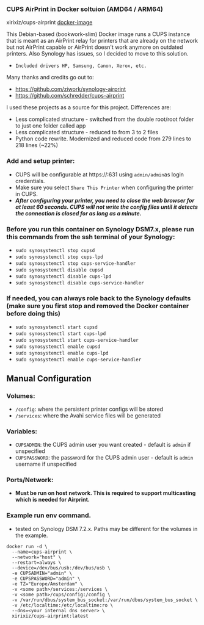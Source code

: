 
### CUPS AirPrint in Docker soltuion (AMD64 / ARM64)
xirixiz/cups-airprint [docker-image](https://hub.docker.com/r/xirixiz/cups-airprint)

This Debian-based (bookwork-slim) Docker image runs a CUPS instance that is meant as an AirPrint relay for printers that are already on the network but not AirPrint capable or AirPrint doesn't work anymore on outdated printers. Also Synology has issues, so I decided to move to this solution.
* `Included drivers HP, Samsung, Canon, Xerox, etc.`

Many thanks and credits go out to:
* https://github.com/ziwork/synology-airprint
* https://github.com/schredder/cups-airprint

I used these projects as a source for this project. Differences are:
* Less complicated structure - switched from the double root/root folder to just one folder called app
* Less complicated structure - reduced to from 3 to 2 files
* Python code rewrite. Modernized and reduced code from 279 lines to 218 lines (~22%)

### Add and setup printer:
* CUPS will be configurable at https://<host ip>:631 using `admin/admin`as login credentials.
* Make sure you select `Share This Printer` when configuring the printer in CUPS.
* ***After configuring your printer, you need to close the web browser for at least 60 seconds. CUPS will not write the config files until it detects the connection is closed for as long as a minute.***


### Before you run this container on Synology DSM7.x, please run this commands from the ssh terminal of your Synology:
* `sudo synosystemctl stop cupsd`
* `sudo synosystemctl stop cups-lpd`
* `sudo synosystemctl stop cups-service-handler`
* `sudo synosystemctl disable cupsd`
* `sudo synosystemctl disable cups-lpd`
* `sudo synosystemctl disable cups-service-handler`


### If needed, you can always role back to the Synology defaults (make sure you first stop and removed the Docker container before doing this)
* `sudo synosystemctl start cupsd`
* `sudo synosystemctl start cups-lpd`
* `sudo synosystemctl start cups-service-handler`
* `sudo synosystemctl enable cupsd`
* `sudo synosystemctl enable cups-lpd`
* `sudo synosystemctl enable cups-service-handler`

## Manual Configuration

### Volumes:
* `/config`: where the persistent printer configs will be stored
* `/services`: where the Avahi service files will be generated

### Variables:
* `CUPSADMIN`: the CUPS admin user you want created - default is `admin` if unspecified
* `CUPSPASSWORD`: the password for the CUPS admin user - default is `admin` username if unspecified

### Ports/Network:
* **Must be run on host network. This is required to support multicasting which is needed for Airprint.**


### Example run env command.
* tested on Synology DSM 7.2.x. Paths may be different for the volumes in the example.
```
docker run -d \
  --name=cups-airprint \
  --network="host" \
  --restart=always \
  --device=/dev/bus/usb:/dev/bus/usb \
  -e CUPSADMIN="admin" \
  -e CUPSPASSWORD="admin" \
  -e TZ="Europe/Amsterdam" \
  -v <some path>/services:/services \
  -v <some path>/cups/config:/config \
  -v /var/run/dbus/system_bus_socket:/var/run/dbus/system_bus_socket \
  -v /etc/localtime:/etc/localtime:ro \
  --dns=<your internal dns server> \
  xirixiz/cups-airprint:latest
```
